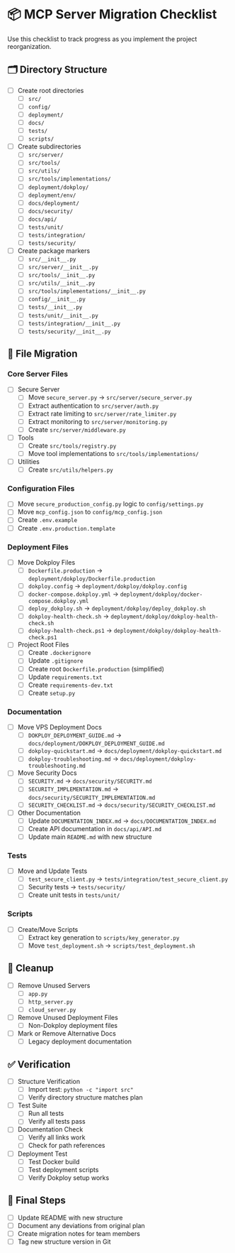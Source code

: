 # 📦 MCP Server Migration Checklist

Use this checklist to track progress as you implement the project reorganization.

## 🗂️ Directory Structure

- [ ] Create root directories
  - [ ] `src/`
  - [ ] `config/`
  - [ ] `deployment/`
  - [ ] `docs/`
  - [ ] `tests/`
  - [ ] `scripts/`

- [ ] Create subdirectories
  - [ ] `src/server/`
  - [ ] `src/tools/`
  - [ ] `src/utils/`
  - [ ] `src/tools/implementations/`
  - [ ] `deployment/dokploy/`
  - [ ] `deployment/env/`
  - [ ] `docs/deployment/`
  - [ ] `docs/security/`
  - [ ] `docs/api/`
  - [ ] `tests/unit/`
  - [ ] `tests/integration/`
  - [ ] `tests/security/`

- [ ] Create package markers
  - [ ] `src/__init__.py`
  - [ ] `src/server/__init__.py`
  - [ ] `src/tools/__init__.py`
  - [ ] `src/utils/__init__.py`
  - [ ] `src/tools/implementations/__init__.py`
  - [ ] `config/__init__.py`
  - [ ] `tests/__init__.py`
  - [ ] `tests/unit/__init__.py`
  - [ ] `tests/integration/__init__.py`
  - [ ] `tests/security/__init__.py`

## 📄 File Migration

### Core Server Files

- [ ] Secure Server
  - [ ] Move `secure_server.py` → `src/server/secure_server.py`
  - [ ] Extract authentication to `src/server/auth.py`
  - [ ] Extract rate limiting to `src/server/rate_limiter.py`
  - [ ] Extract monitoring to `src/server/monitoring.py`
  - [ ] Create `src/server/middleware.py`

- [ ] Tools
  - [ ] Create `src/tools/registry.py`
  - [ ] Move tool implementations to `src/tools/implementations/`

- [ ] Utilities
  - [ ] Create `src/utils/helpers.py`

### Configuration Files

- [ ] Move `secure_production_config.py` logic to `config/settings.py`
- [ ] Move `mcp_config.json` to `config/mcp_config.json`
- [ ] Create `.env.example`
- [ ] Create `.env.production.template`

### Deployment Files

- [ ] Move Dokploy Files
  - [ ] `Dockerfile.production` → `deployment/dokploy/Dockerfile.production`
  - [ ] `dokploy.config` → `deployment/dokploy/dokploy.config`
  - [ ] `docker-compose.dokploy.yml` → `deployment/dokploy/docker-compose.dokploy.yml`
  - [ ] `deploy_dokploy.sh` → `deployment/dokploy/deploy_dokploy.sh`
  - [ ] `dokploy-health-check.sh` → `deployment/dokploy/dokploy-health-check.sh`
  - [ ] `dokploy-health-check.ps1` → `deployment/dokploy/dokploy-health-check.ps1`

- [ ] Project Root Files
  - [ ] Create `.dockerignore`
  - [ ] Update `.gitignore`
  - [ ] Create root `Dockerfile.production` (simplified)
  - [ ] Update `requirements.txt`
  - [ ] Create `requirements-dev.txt`
  - [ ] Create `setup.py`

### Documentation

- [ ] Move VPS Deployment Docs
  - [ ] `DOKPLOY_DEPLOYMENT_GUIDE.md` → `docs/deployment/DOKPLOY_DEPLOYMENT_GUIDE.md`
  - [ ] `dokploy-quickstart.md` → `docs/deployment/dokploy-quickstart.md`
  - [ ] `dokploy-troubleshooting.md` → `docs/deployment/dokploy-troubleshooting.md`

- [ ] Move Security Docs
  - [ ] `SECURITY.md` → `docs/security/SECURITY.md`
  - [ ] `SECURITY_IMPLEMENTATION.md` → `docs/security/SECURITY_IMPLEMENTATION.md`
  - [ ] `SECURITY_CHECKLIST.md` → `docs/security/SECURITY_CHECKLIST.md`

- [ ] Other Documentation
  - [ ] Update `DOCUMENTATION_INDEX.md` → `docs/DOCUMENTATION_INDEX.md`
  - [ ] Create API documentation in `docs/api/API.md`
  - [ ] Update main `README.md` with new structure

### Tests

- [ ] Move and Update Tests
  - [ ] `test_secure_client.py` → `tests/integration/test_secure_client.py`
  - [ ] Security tests → `tests/security/`
  - [ ] Create unit tests in `tests/unit/`

### Scripts

- [ ] Create/Move Scripts
  - [ ] Extract key generation to `scripts/key_generator.py`
  - [ ] Move `test_deployment.sh` → `scripts/test_deployment.sh`

## 🧹 Cleanup

- [ ] Remove Unused Servers
  - [ ] `app.py`
  - [ ] `http_server.py`
  - [ ] `cloud_server.py`

- [ ] Remove Unused Deployment Files
  - [ ] Non-Dokploy deployment files

- [ ] Mark or Remove Alternative Docs
  - [ ] Legacy deployment documentation

## ✅ Verification

- [ ] Structure Verification
  - [ ] Import test: `python -c "import src"`
  - [ ] Verify directory structure matches plan

- [ ] Test Suite
  - [ ] Run all tests
  - [ ] Verify all tests pass

- [ ] Documentation Check
  - [ ] Verify all links work
  - [ ] Check for path references

- [ ] Deployment Test
  - [ ] Test Docker build
  - [ ] Test deployment scripts
  - [ ] Verify Dokploy setup works

## 📝 Final Steps

- [ ] Update README with new structure
- [ ] Document any deviations from original plan
- [ ] Create migration notes for team members
- [ ] Tag new structure version in Git

